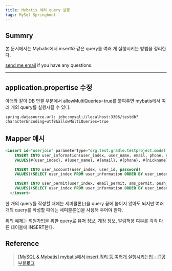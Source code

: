 ```yaml
---
title: Mybatis 여러 query 실행
tags: MySql Springboot
---
```


## Summry

본 문서에서는 Mybatis에서 insert와 같은 query를 여러 개 실행시키는 방법을 정리한다.  

[send me email](mailto:jewel7492@gmail.com) if you have any questions.

<!--more-->

---

## application.propertise 수정

아래와 같이 DB 연결 부분에서 allowMultiQueries=true를 붙여주면 mybatis에서 여러 개의 query를 실행시킬 수 있다.  

```spring.datasource.url: jdbc:mysql://localhost:3306/testdb?characterEncoding=utf8&allowMultiQueries=true```

## Mapper 예시

```sql
<insert id="userjoin" parameterType="org.test.gradle.testproject.model.aws.dto.user.UserJoin.user_join_dto">
    INSERT INTO user_information(user_index, user_name, email, phone, nickname, device_token, join_date)
    VALUES(#{user_index}, #{user_name}, #{email}, #{phone}, #{nickname}, #{device_token}, #{join_date});

    INSERT INTO user_account(user_index, user_id, password)
    VALUES((SELECT user_index FROM user_information ORDER BY user_index DESC LIMIT 1), #{user_id}, #{password});

    INSERT INTO user_permit(user_index, email_permit, sms_permit, push_permit)
    VALUES((SELECT user_index FROM user_information ORDER BY user_index DESC LIMIT 1), 0, 0, 0)
  </insert>
```

한 개의 query를 작성할 때에는 세미콜론(;)을 query 끝에 붙이지 않아도 되지만 여러 개의 query를 작성할 때에는 세미콜론(;)을 사용해 주어야 한다.  

위의 예제는 회원가입을 위한 query로 유저 정보, 계정 정보, 알림허용 여부를 각각 다른 테이블에 INSERT한다.

## Reference

> [[MySQL & Mybatis] mybatis에서 insert 쿼리 등 여러개 실행시키는법 - IT공부블로그](https://kimtaekju-study.tistory.com/279)  